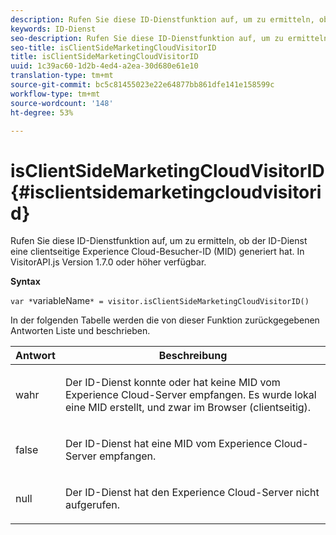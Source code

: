 ```yaml
---
description: Rufen Sie diese ID-Dienstfunktion auf, um zu ermitteln, ob der ID-Dienst eine clientseitige Experience Cloud-Besucher-ID (MID) generiert hat. In VisitorAPI.js Version 1.7.0 oder höher verfügbar.
keywords: ID-Dienst
seo-description: Rufen Sie diese ID-Dienstfunktion auf, um zu ermitteln, ob der ID-Dienst eine clientseitige Experience Cloud-Besucher-ID (MID) generiert hat. In VisitorAPI.js Version 1.7.0 oder höher verfügbar.
seo-title: isClientSideMarketingCloudVisitorID
title: isClientSideMarketingCloudVisitorID
uuid: 1c39ac60-1d2b-4ed4-a2ea-30d680e61e10
translation-type: tm+mt
source-git-commit: bc5c81455023e22e64877bb861dfe141e158599c
workflow-type: tm+mt
source-wordcount: '148'
ht-degree: 53%

---
```



# isClientSideMarketingCloudVisitorID{#isclientsidemarketingcloudvisitorid}

Rufen Sie diese ID-Dienstfunktion auf, um zu ermitteln, ob der ID-Dienst eine clientseitige Experience Cloud-Besucher-ID (MID) generiert hat. In VisitorAPI.js Version 1.7.0 oder höher verfügbar.

**Syntax**

`var *`variableName`* = visitor.isClientSideMarketingCloudVisitorID()`

In der folgenden Tabelle werden die von dieser Funktion zurückgegebenen Antworten Liste und beschrieben.

<table id="table_5D08A5DD6FD04F94818B0E8B790D3136"> 
 <thead> 
  <tr> 
   <th colname="col1" class="entry"> Antwort </th> 
   <th colname="col2" class="entry"> Beschreibung </th> 
  </tr> 
 </thead>
 <tbody> 
  <tr> 
   <td colname="col1"> <p> <span class="codeph"> wahr</span> </p> </td> 
   <td colname="col2"> <p>Der ID-Dienst konnte oder hat keine MID vom <span class="keyword">Experience Cloud</span>-Server empfangen. Es wurde lokal eine MID erstellt, und zwar im Browser (clientseitig). </p> </td> 
  </tr> 
  <tr> 
   <td colname="col1"> <p> <span class="codeph"> false</span> </p> </td> 
   <td colname="col2"> <p>Der ID-Dienst hat eine MID vom <span class="keyword">Experience Cloud</span>-Server empfangen. </p> </td> 
  </tr> 
  <tr> 
   <td colname="col1"> <p> <span class="codeph"> null</span> </p> </td> 
   <td colname="col2"> <p>Der ID-Dienst hat den <span class="keyword">Experience Cloud</span>-Server nicht aufgerufen. </p> </td> 
  </tr> 
 </tbody> 
</table>

